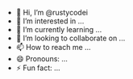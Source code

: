 - 👋 Hi, I’m @rustycodei
- 👀 I’m interested in ...
- 🌱 I’m currently learning ...
- 💞️ I’m looking to collaborate on ...
- 📫 How to reach me ...
- 😄 Pronouns: ...
- ⚡ Fun fact: ...

<!---
rustycodei/rustycodei is a ✨ special ✨ repository because its `README.md` (this file) appears on your GitHub profile.
You can click the Preview link to take a look at your changes.
--->
